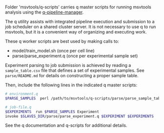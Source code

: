 
Folder 'msvtools/q-scripts' carries q master scripts 
for running msvtools analysis using the 
[q-pipeline-manager](https://github.com/wilsonte-umich/q-pipeline-manager).

The q utility assists with integrated pipeline execution and submission
to a job scheduler on a shared cluster server. 
It is not necessary to use q to run msvtools, but it is a convenient 
way of organizing and executing work.

These q worker scripts are best used by making calls to:
- model/train_model.sh (once per cell line)
- parse/parse_experiment.q (once per experimental sample set)

Experiment parsing to job submission is achieved by reading a
`sample_table.csv` file that defines a set of experimental samples.
See `parse/README.md` for details on constructing a proper sample table.

Then, include the following lines in the indicated q master scripts:

```sh
# environment.q
$PARSE_SAMPLES  perl /path/to/msvtools/q-scripts/parse/parse_sample_table.pl
```

```sh
# job-file.q
$EXPERIMENTS  run $PARSE_SAMPLES Experiment
invoke $SLAVES_DIR/parse/parse_experiment.q $EXPERIMENT $EXPERIMENTS
```

See the q documentation and q-scripts for additional details.
